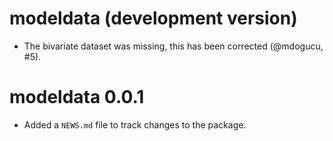 # modeldata (development version)

* The bivariate dataset was missing, this has been corrected (@mdogucu, #5).

# modeldata 0.0.1

* Added a `NEWS.md` file to track changes to the package.
